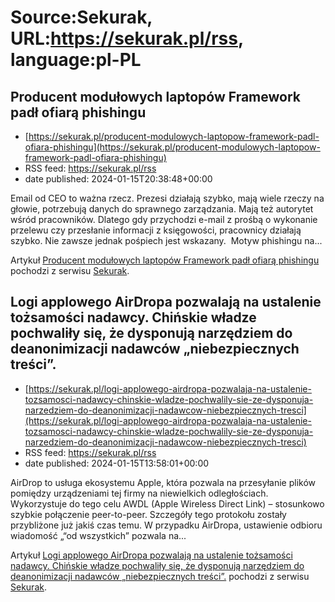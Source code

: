# Source:Sekurak, URL:https://sekurak.pl/rss, language:pl-PL

## Producent modułowych laptopów Framework padł ofiarą phishingu
 - [https://sekurak.pl/producent-modulowych-laptopow-framework-padl-ofiara-phishingu](https://sekurak.pl/producent-modulowych-laptopow-framework-padl-ofiara-phishingu)
 - RSS feed: https://sekurak.pl/rss
 - date published: 2024-01-15T20:38:48+00:00

<p>Email od CEO to ważna rzecz. Prezesi działają szybko, mają wiele rzeczy na głowie, potrzebują danych do sprawnego zarządzania. Mają też autorytet wśród pracowników. Dlatego gdy przychodzi e-mail z prośbą o wykonanie przelewu czy przesłanie informacji z księgowości, pracownicy działają szybko. Nie zawsze jednak pośpiech jest wskazany.&#160; Motyw phishingu na...</p>
<p>Artykuł <a href="https://sekurak.pl/producent-modulowych-laptopow-framework-padl-ofiara-phishingu/" rel="nofollow">Producent modułowych laptopów Framework padł ofiarą phishingu</a> pochodzi z serwisu <a href="https://sekurak.pl" rel="nofollow">Sekurak</a>.</p>

## Logi applowego AirDropa pozwalają na ustalenie tożsamości nadawcy. Chińskie władze pochwaliły się, że dysponują narzędziem do deanonimizacji nadawców „niebezpiecznych treści”.
 - [https://sekurak.pl/logi-applowego-airdropa-pozwalaja-na-ustalenie-tozsamosci-nadawcy-chinskie-wladze-pochwalily-sie-ze-dysponuja-narzedziem-do-deanonimizacji-nadawcow-niebezpiecznych-tresci](https://sekurak.pl/logi-applowego-airdropa-pozwalaja-na-ustalenie-tozsamosci-nadawcy-chinskie-wladze-pochwalily-sie-ze-dysponuja-narzedziem-do-deanonimizacji-nadawcow-niebezpiecznych-tresci)
 - RSS feed: https://sekurak.pl/rss
 - date published: 2024-01-15T13:58:01+00:00

<p>AirDrop to usługa ekosystemu Apple, która pozwala na przesyłanie plików pomiędzy urządzeniami tej firmy na niewielkich odległościach. Wykorzystuje do tego celu AWDL (Apple Wireless Direct Link) – stosunkowo szybkie połączenie peer-to-peer. Szczegóły tego protokołu zostały przybliżone już jakiś czas temu. W przypadku AirDropa, ustawienie odbioru wiadomość „“od wszystkich” pozwala na...</p>
<p>Artykuł <a href="https://sekurak.pl/logi-applowego-airdropa-pozwalaja-na-ustalenie-tozsamosci-nadawcy-chinskie-wladze-pochwalily-sie-ze-dysponuja-narzedziem-do-deanonimizacji-nadawcow-niebezpiecznych-tresci/" rel="nofollow">Logi applowego AirDropa pozwalają na ustalenie tożsamości nadawcy. Chińskie władze pochwaliły się, że dysponują narzędziem do deanonimizacji nadawców „niebezpiecznych treści”.</a> pochodzi z serwisu <a href="https://sekurak.pl" rel="nofollow">Sekurak</a>.</p>


